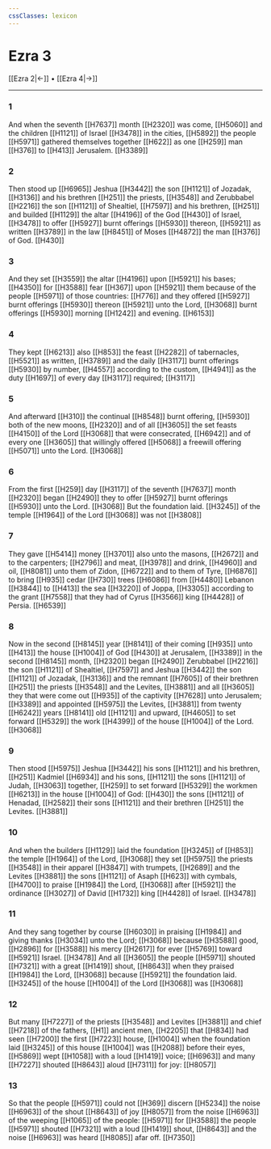 ```yaml
---
cssClasses: lexicon
---
```

# Ezra 3

[[Ezra 2|←]] • [[Ezra 4|→]]

---

### 1
And when the seventh [[H7637]] month [[H2320]] was come, [[H5060]] and the children [[H1121]] of Israel [[H3478]] in the cities, [[H5892]] the people [[H5971]] gathered themselves together [[H622]] as one [[H259]] man [[H376]] to [[H413]] Jerusalem. [[H3389]]

### 2
Then stood up [[H6965]] Jeshua [[H3442]] the son [[H1121]] of Jozadak, [[H3136]] and his brethren [[H251]] the priests, [[H3548]] and Zerubbabel [[H2216]] the son [[H1121]] of Shealtiel, [[H7597]] and his brethren, [[H251]] and builded [[H1129]] the altar [[H4196]] of the God [[H430]] of Israel, [[H3478]] to offer [[H5927]] burnt offerings [[H5930]] thereon, [[H5921]] as written [[H3789]] in the law [[H8451]] of Moses [[H4872]] the man [[H376]] of God. [[H430]]

### 3
And they set [[H3559]] the altar [[H4196]] upon [[H5921]] his bases; [[H4350]] for [[H3588]] fear [[H367]] upon [[H5921]] them because of the people [[H5971]] of those countries: [[H776]] and they offered [[H5927]] burnt offerings [[H5930]] thereon [[H5921]] unto the Lord, [[H3068]] burnt offerings [[H5930]] morning [[H1242]] and evening. [[H6153]]

### 4
They kept [[H6213]]  also [[H853]] the feast [[H2282]] of tabernacles, [[H5521]] as written, [[H3789]] and the daily [[H3117]] burnt offerings [[H5930]] by number, [[H4557]] according to the custom, [[H4941]] as the duty [[H1697]] of every day [[H3117]] required; [[H3117]]

### 5
And afterward [[H310]] the continual [[H8548]] burnt offering, [[H5930]] both of the new moons, [[H2320]] and of all [[H3605]] the set feasts [[H4150]] of the Lord [[H3068]] that were consecrated, [[H6942]] and of every one [[H3605]] that willingly offered [[H5068]] a freewill offering [[H5071]] unto the Lord. [[H3068]]

### 6
From the first [[H259]] day [[H3117]] of the seventh [[H7637]] month [[H2320]] began [[H2490]] they to offer [[H5927]] burnt offerings [[H5930]] unto the Lord. [[H3068]] But the foundation laid. [[H3245]] of the temple [[H1964]] of the Lord [[H3068]] was not [[H3808]]

### 7
They gave [[H5414]] money [[H3701]] also unto the masons, [[H2672]] and to the carpenters; [[H2796]] and meat, [[H3978]] and drink, [[H4960]] and oil, [[H8081]] unto them of Zidon, [[H6722]] and to them of Tyre, [[H6876]] to bring [[H935]] cedar [[H730]] trees [[H6086]] from [[H4480]] Lebanon [[H3844]] to [[H413]] the sea [[H3220]] of Joppa, [[H3305]] according to the grant [[H7558]] that they had of Cyrus [[H3566]] king [[H4428]] of Persia. [[H6539]]

### 8
Now in the second [[H8145]] year [[H8141]] of their coming [[H935]] unto [[H413]] the house [[H1004]] of God [[H430]] at Jerusalem, [[H3389]] in the second [[H8145]] month, [[H2320]] began [[H2490]] Zerubbabel [[H2216]] the son [[H1121]] of Shealtiel, [[H7597]] and Jeshua [[H3442]] the son [[H1121]] of Jozadak, [[H3136]] and the remnant [[H7605]] of their brethren [[H251]] the priests [[H3548]] and the Levites, [[H3881]] and all [[H3605]] they that were come out [[H935]] of the captivity [[H7628]] unto Jerusalem; [[H3389]] and appointed [[H5975]] the Levites, [[H3881]] from twenty [[H6242]] years [[H8141]] old [[H1121]] and upward, [[H4605]] to set forward [[H5329]] the work [[H4399]] of the house [[H1004]] of the Lord. [[H3068]]

### 9
Then stood [[H5975]] Jeshua [[H3442]] his sons [[H1121]] and his brethren, [[H251]] Kadmiel [[H6934]] and his sons, [[H1121]] the sons [[H1121]] of Judah, [[H3063]] together, [[H259]] to set forward [[H5329]] the workmen [[H6213]] in the house [[H1004]] of God: [[H430]] the sons [[H1121]] of Henadad, [[H2582]] their sons [[H1121]] and their brethren [[H251]] the Levites. [[H3881]]

### 10
And when the builders [[H1129]] laid the foundation [[H3245]]  of [[H853]] the temple [[H1964]] of the Lord, [[H3068]] they set [[H5975]] the priests [[H3548]] in their apparel [[H3847]] with trumpets, [[H2689]] and the Levites [[H3881]] the sons [[H1121]] of Asaph [[H623]] with cymbals, [[H4700]] to praise [[H1984]] the Lord, [[H3068]] after [[H5921]] the ordinance [[H3027]] of David [[H1732]] king [[H4428]] of Israel. [[H3478]]

### 11
And they sang together by course [[H6030]] in praising [[H1984]] and giving thanks [[H3034]] unto the Lord; [[H3068]] because [[H3588]] good, [[H2896]] for [[H3588]] his mercy [[H2617]] for ever [[H5769]] toward [[H5921]] Israel. [[H3478]] And all [[H3605]] the people [[H5971]] shouted [[H7321]] with a great [[H1419]] shout, [[H8643]] when they praised [[H1984]] the Lord, [[H3068]] because [[H5921]] the foundation laid. [[H3245]] of the house [[H1004]] of the Lord [[H3068]] was [[H3068]]

### 12
But many [[H7227]] of the priests [[H3548]] and Levites [[H3881]] and chief [[H7218]] of the fathers, [[H1]] ancient men, [[H2205]] that [[H834]] had seen [[H7200]] the first [[H7223]] house, [[H1004]] when the foundation laid [[H3245]] of this house [[H1004]]  was [[H2088]] before their eyes, [[H5869]] wept [[H1058]] with a loud [[H1419]] voice; [[H6963]] and many [[H7227]] shouted [[H8643]] aloud [[H7311]] for joy: [[H8057]]

### 13
So that the people [[H5971]] could not [[H369]] discern [[H5234]] the noise [[H6963]] of the shout [[H8643]] of joy [[H8057]] from the noise [[H6963]] of the weeping [[H1065]] of the people: [[H5971]] for [[H3588]] the people [[H5971]] shouted [[H7321]] with a loud [[H1419]] shout, [[H8643]] and the noise [[H6963]] was heard [[H8085]] afar off. [[H7350]]